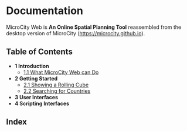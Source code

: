 # Documentation

MicroCity Web is **An Online Spatial Planning Tool** reassembled from the desktop version of MicroCity (https://microcity.github.io).

## Table of Contents
- **1 Introduction**
  - [1.1 What MicroCity Web can Do](1.1_what_microcity_web_can_do.md)
- **2 Getting Started**
  - [2.1 Showing a Rolling Cube](2.1_showing_a_rolling_cube.md)
  - [2.2 Searching for Countries](2.2_searching_for_countries.md)
- **3 User Interfaces**
- **4 Scripting Interfaces**

## Index
